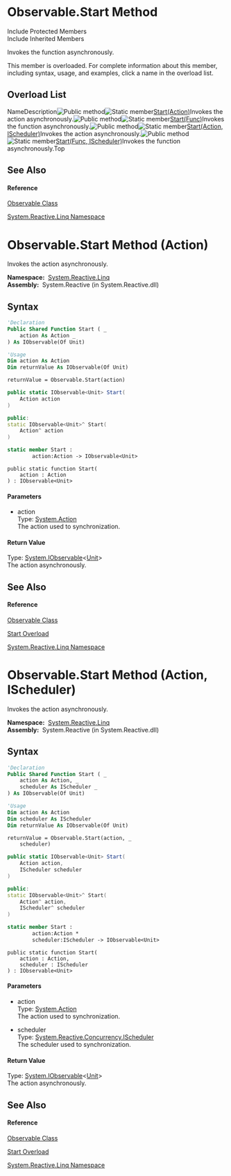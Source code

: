 # Observable.Start Method

Include Protected Members  
Include Inherited Members

Invokes the function asynchronously.

This member is overloaded. For complete information about this member, including syntax, usage, and examples, click a name in the overload list.

## Overload List

NameDescription![Public method](images\Hh303103.pubmethod(en-us,VS.103).gif "Public method")![Static member](images\Hh244319.static(en-us,VS.103).gif "Static member")[Start(Action)](https://msdn.microsoft.com/en-us/library/m:system.reactive.linq.observable.start(system.action)(v=VS.103))Invokes the action asynchronously.![Public method](images\Hh303103.pubmethod(en-us,VS.103).gif "Public method")![Static member](images\Hh244319.static(en-us,VS.103).gif "Static member")[Start<TSource>(Func<TSource>)](https://msdn.microsoft.com/en-us/library/m:system.reactive.linq.observable.start%60%601(system.func%7b%60%600%7d)(v=VS.103))Invokes the function asynchronously.![Public method](images\Hh303103.pubmethod(en-us,VS.103).gif "Public method")![Static member](images\Hh244319.static(en-us,VS.103).gif "Static member")[Start(Action, IScheduler)](https://msdn.microsoft.com/en-us/library/m:system.reactive.linq.observable.start(system.action%2csystem.reactive.concurrency.ischeduler)(v=VS.103))Invokes the action asynchronously.![Public method](images\Hh303103.pubmethod(en-us,VS.103).gif "Public method")![Static member](images\Hh244319.static(en-us,VS.103).gif "Static member")[Start<TSource>(Func<TSource>, IScheduler)](https://msdn.microsoft.com/en-us/library/m:system.reactive.linq.observable.start%60%601(system.func%7b%60%600%7d%2csystem.reactive.concurrency.ischeduler)(v=VS.103))Invokes the function asynchronously.Top

## See Also

#### Reference

[Observable Class](Observable\Observable.md)

[System.Reactive.Linq Namespace](System.Reactive.Linq\System.Reactive.Linq.md)

# Observable.Start Method (Action)

Invokes the action asynchronously.

**Namespace:**  [System.Reactive.Linq](System.Reactive.Linq\System.Reactive.Linq.md)  
**Assembly:**  System.Reactive (in System.Reactive.dll)

## Syntax

```vb
'Declaration
Public Shared Function Start ( _
    action As Action _
) As IObservable(Of Unit)
```

```vb
'Usage
Dim action As Action
Dim returnValue As IObservable(Of Unit)

returnValue = Observable.Start(action)
```

```csharp
public static IObservable<Unit> Start(
    Action action
)
```

```c++
public:
static IObservable<Unit>^ Start(
    Action^ action
)
```

```fsharp
static member Start : 
        action:Action -> IObservable<Unit> 
```

```jscript
public static function Start(
    action : Action
) : IObservable<Unit>
```

#### Parameters

- action  
  Type: [System.Action](https://msdn.microsoft.com/en-us/library/Bb534741)  
  The action used to synchronization.

#### Return Value

Type: [System.IObservable](https://msdn.microsoft.com/en-us/library/Dd990377)\<[Unit](Unit\Unit.md)\>  
The action asynchronously.

## See Also

#### Reference

[Observable Class](Observable\Observable.md)

[Start Overload](Start\Observable.Start.md)

[System.Reactive.Linq Namespace](System.Reactive.Linq\System.Reactive.Linq.md)

# Observable.Start Method (Action, IScheduler)

Invokes the action asynchronously.

**Namespace:**  [System.Reactive.Linq](System.Reactive.Linq\System.Reactive.Linq.md)  
**Assembly:**  System.Reactive (in System.Reactive.dll)

## Syntax

```vb
'Declaration
Public Shared Function Start ( _
    action As Action, _
    scheduler As IScheduler _
) As IObservable(Of Unit)
```

```vb
'Usage
Dim action As Action
Dim scheduler As IScheduler
Dim returnValue As IObservable(Of Unit)

returnValue = Observable.Start(action, _
    scheduler)
```

```csharp
public static IObservable<Unit> Start(
    Action action,
    IScheduler scheduler
)
```

```c++
public:
static IObservable<Unit>^ Start(
    Action^ action, 
    IScheduler^ scheduler
)
```

```fsharp
static member Start : 
        action:Action * 
        scheduler:IScheduler -> IObservable<Unit> 
```

```jscript
public static function Start(
    action : Action, 
    scheduler : IScheduler
) : IObservable<Unit>
```

#### Parameters

- action  
  Type: [System.Action](https://msdn.microsoft.com/en-us/library/Bb534741)  
  The action used to synchronization.

- scheduler  
  Type: [System.Reactive.Concurrency.IScheduler](IScheduler\IScheduler.md)  
  The scheduler used to synchronization.

#### Return Value

Type: [System.IObservable](https://msdn.microsoft.com/en-us/library/Dd990377)\<[Unit](Unit\Unit.md)\>  
The action asynchronously.

## See Also

#### Reference

[Observable Class](Observable\Observable.md)

[Start Overload](Start\Observable.Start.md)

[System.Reactive.Linq Namespace](System.Reactive.Linq\System.Reactive.Linq.md)
